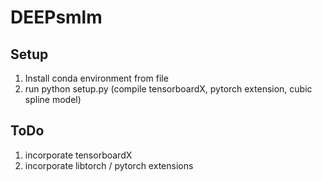 # DEEPsmlm

## Setup
1. Install conda environment from file
2. run python setup.py (compile tensorboardX, pytorch extension, cubic spline model)

## ToDo
1. incorporate tensorboardX
2. incorporate libtorch / pytorch extensions
